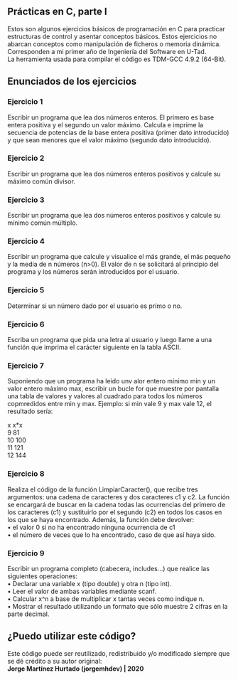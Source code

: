 ## Prácticas en C, parte I
Estos son algunos ejercicios básicos de programación en C para practicar estructuras de control y asentar conceptos básicos. Estos ejercicios no abarcan conceptos como manipulación de ficheros o memoria dinámica. Corresponden a mi primer año de Ingeniería del Software en U-Tad.<br> 
La herramienta usada para compilar el código es TDM-GCC 4.9.2 (64-Bit).

## Enunciados de los ejercicios
### Ejercicio 1
Escribir un programa que lea dos números enteros. El primero es base entera positiva y el segundo un valor máximo. Calcula e imprime la secuencia de potencias de la base entera positiva (primer dato introducido) y que sean menores que el valor máximo (segundo dato introducido).

### Ejercicio 2
Escribir un programa que lea dos números enteros positivos y calcule su máximo común divisor.

### Ejercicio 3

Escribir un programa que lea dos números enteros positivos y calcule su mínimo común múltiplo.

### Ejercicio 4

Escribir un programa que calcule y visualice el más grande, el más pequeño y la media de n números (n>0). El valor de n se solicitará al principio del programa y los números serán introducidos por el usuario.

### Ejercicio 5

Determinar si un número dado por el usuario es primo o no.

### Ejercicio 6

Escriba un programa que pida una letra al usuario y luego llame a una función que imprima el carácter siguiente en la tabla ASCII.

### Ejercicio 7

Suponiendo que un programa ha leído unv alor entero mínimo min y un valor entero máximo max, escribir un bucle for que muestre por pantalla una tabla de valores y valores al cuadrado para todos los números copmredidos entre min y max.
Ejemplo: si min vale 9 y max vale 12, el resultado sería:

x     x*x<br> 
9     81<br> 
10    100<br> 
11    121<br> 
12    144<br> 

### Ejercicio 8

Realiza el código de la función LimpiarCaracter(), que recibe tres argumentos: una cadena de caracteres y dos caracteres c1 y c2. La función se encargará de buscar en la cadena todas las ocurrencias del primero de los caracteres (c1) y sustituirlo por el segundo (c2) en todos los casos en los que se haya encontrado. Además, la función debe devolver:<br>
• el valor 0 si no ha encontrado ninguna ocurrencia de c1<br>
• el número de veces que lo ha encontrado, caso de que así haya sido.<br>

### Ejercicio 9

Escribir un programa completo (cabecera, includes...) que realice las siguientes operaciones:<br>
• Declarar una variable x (tipo double) y otra n (tipo int).<br>
• Leer el valor de ambas variables mediante scanf.<br>
• Calcular x^n a base de multiplicar x tantas veces como indique n.<br>
• Mostrar el resultado utilizando un formato que sólo muestre 2 cifras en la parte decimal.<br>

## ¿Puedo utilizar este código?
Este código puede ser reutilizado, redistribuido y/o modificado siempre que se dé crédito a su autor original:<br>
<b>Jorge Martínez Hurtado (jorgemhdev) | 2020</b>
